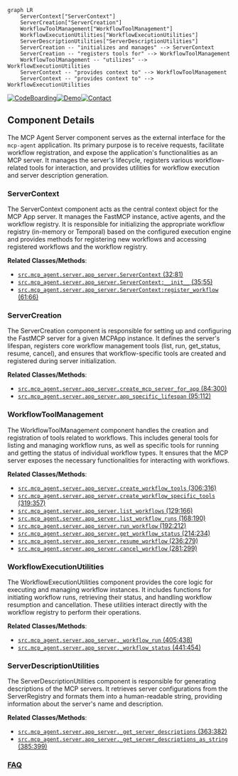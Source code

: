 ```mermaid
graph LR
    ServerContext["ServerContext"]
    ServerCreation["ServerCreation"]
    WorkflowToolManagement["WorkflowToolManagement"]
    WorkflowExecutionUtilities["WorkflowExecutionUtilities"]
    ServerDescriptionUtilities["ServerDescriptionUtilities"]
    ServerCreation -- "initializes and manages" --> ServerContext
    ServerCreation -- "registers tools for" --> WorkflowToolManagement
    WorkflowToolManagement -- "utilizes" --> WorkflowExecutionUtilities
    ServerContext -- "provides context to" --> WorkflowToolManagement
    ServerContext -- "provides context to" --> WorkflowExecutionUtilities
```
[![CodeBoarding](https://img.shields.io/badge/Generated%20by-CodeBoarding-9cf?style=flat-square)](https://github.com/CodeBoarding/GeneratedOnBoardings)[![Demo](https://img.shields.io/badge/Try%20our-Demo-blue?style=flat-square)](https://www.codeboarding.org/demo)[![Contact](https://img.shields.io/badge/Contact%20us%20-%20contact@codeboarding.org-lightgrey?style=flat-square)](mailto:contact@codeboarding.org)

## Component Details

The MCP Agent Server component serves as the external interface for the `mcp-agent` application. Its primary purpose is to receive requests, facilitate workflow registration, and expose the application's functionalities as an MCP server. It manages the server's lifecycle, registers various workflow-related tools for interaction, and provides utilities for workflow execution and server description generation.

### ServerContext
The ServerContext component acts as the central context object for the MCP App server. It manages the FastMCP instance, active agents, and the workflow registry. It is responsible for initializing the appropriate workflow registry (in-memory or Temporal) based on the configured execution engine and provides methods for registering new workflows and accessing registered workflows and the workflow registry.


**Related Classes/Methods**:

- <a href="https://github.com/lastmile-ai/mcp-agent/blob/master/src/mcp_agent/server/app_server.py#L32-L81" target="_blank" rel="noopener noreferrer">`src.mcp_agent.server.app_server.ServerContext` (32:81)</a>
- <a href="https://github.com/lastmile-ai/mcp-agent/blob/master/src/mcp_agent/server/app_server.py#L35-L55" target="_blank" rel="noopener noreferrer">`src.mcp_agent.server.app_server.ServerContext:__init__` (35:55)</a>
- <a href="https://github.com/lastmile-ai/mcp-agent/blob/master/src/mcp_agent/server/app_server.py#L61-L66" target="_blank" rel="noopener noreferrer">`src.mcp_agent.server.app_server.ServerContext:register_workflow` (61:66)</a>


### ServerCreation
The ServerCreation component is responsible for setting up and configuring the FastMCP server for a given MCPApp instance. It defines the server's lifespan, registers core workflow management tools (list, run, get_status, resume, cancel), and ensures that workflow-specific tools are created and registered during server initialization.


**Related Classes/Methods**:

- <a href="https://github.com/lastmile-ai/mcp-agent/blob/master/src/mcp_agent/server/app_server.py#L84-L300" target="_blank" rel="noopener noreferrer">`src.mcp_agent.server.app_server.create_mcp_server_for_app` (84:300)</a>
- <a href="https://github.com/lastmile-ai/mcp-agent/blob/master/src/mcp_agent/server/app_server.py#L95-L112" target="_blank" rel="noopener noreferrer">`src.mcp_agent.server.app_server.app_specific_lifespan` (95:112)</a>


### WorkflowToolManagement
The WorkflowToolManagement component handles the creation and registration of tools related to workflows. This includes general tools for listing and managing workflow runs, as well as specific tools for running and getting the status of individual workflow types. It ensures that the MCP server exposes the necessary functionalities for interacting with workflows.


**Related Classes/Methods**:

- <a href="https://github.com/lastmile-ai/mcp-agent/blob/master/src/mcp_agent/server/app_server.py#L306-L316" target="_blank" rel="noopener noreferrer">`src.mcp_agent.server.app_server.create_workflow_tools` (306:316)</a>
- <a href="https://github.com/lastmile-ai/mcp-agent/blob/master/src/mcp_agent/server/app_server.py#L319-L357" target="_blank" rel="noopener noreferrer">`src.mcp_agent.server.app_server.create_workflow_specific_tools` (319:357)</a>
- <a href="https://github.com/lastmile-ai/mcp-agent/blob/master/src/mcp_agent/server/app_server.py#L129-L166" target="_blank" rel="noopener noreferrer">`src.mcp_agent.server.app_server.list_workflows` (129:166)</a>
- <a href="https://github.com/lastmile-ai/mcp-agent/blob/master/src/mcp_agent/server/app_server.py#L168-L190" target="_blank" rel="noopener noreferrer">`src.mcp_agent.server.app_server.list_workflow_runs` (168:190)</a>
- <a href="https://github.com/lastmile-ai/mcp-agent/blob/master/src/mcp_agent/server/app_server.py#L192-L212" target="_blank" rel="noopener noreferrer">`src.mcp_agent.server.app_server.run_workflow` (192:212)</a>
- <a href="https://github.com/lastmile-ai/mcp-agent/blob/master/src/mcp_agent/server/app_server.py#L214-L234" target="_blank" rel="noopener noreferrer">`src.mcp_agent.server.app_server.get_workflow_status` (214:234)</a>
- <a href="https://github.com/lastmile-ai/mcp-agent/blob/master/src/mcp_agent/server/app_server.py#L236-L279" target="_blank" rel="noopener noreferrer">`src.mcp_agent.server.app_server.resume_workflow` (236:279)</a>
- <a href="https://github.com/lastmile-ai/mcp-agent/blob/master/src/mcp_agent/server/app_server.py#L281-L299" target="_blank" rel="noopener noreferrer">`src.mcp_agent.server.app_server.cancel_workflow` (281:299)</a>


### WorkflowExecutionUtilities
The WorkflowExecutionUtilities component provides the core logic for executing and managing workflow instances. It includes functions for initiating workflow runs, retrieving their status, and handling workflow resumption and cancellation. These utilities interact directly with the workflow registry to perform their operations.


**Related Classes/Methods**:

- <a href="https://github.com/lastmile-ai/mcp-agent/blob/master/src/mcp_agent/server/app_server.py#L405-L438" target="_blank" rel="noopener noreferrer">`src.mcp_agent.server.app_server._workflow_run` (405:438)</a>
- <a href="https://github.com/lastmile-ai/mcp-agent/blob/master/src/mcp_agent/server/app_server.py#L441-L454" target="_blank" rel="noopener noreferrer">`src.mcp_agent.server.app_server._workflow_status` (441:454)</a>


### ServerDescriptionUtilities
The ServerDescriptionUtilities component is responsible for generating descriptions of the MCP servers. It retrieves server configurations from the ServerRegistry and formats them into a human-readable string, providing information about the server's name and description.


**Related Classes/Methods**:

- <a href="https://github.com/lastmile-ai/mcp-agent/blob/master/src/mcp_agent/server/app_server.py#L363-L382" target="_blank" rel="noopener noreferrer">`src.mcp_agent.server.app_server._get_server_descriptions` (363:382)</a>
- <a href="https://github.com/lastmile-ai/mcp-agent/blob/master/src/mcp_agent/server/app_server.py#L385-L399" target="_blank" rel="noopener noreferrer">`src.mcp_agent.server.app_server._get_server_descriptions_as_string` (385:399)</a>




### [FAQ](https://github.com/CodeBoarding/GeneratedOnBoardings/tree/main?tab=readme-ov-file#faq)